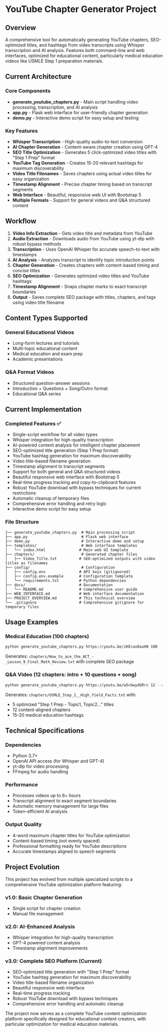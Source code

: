 # YouTube Chapter Generator Project

## Overview
A comprehensive tool for automatically generating YouTube chapters, SEO-optimized titles, and hashtags from video transcripts using Whisper transcription and AI analysis. Features both command-line and web interfaces, optimized for educational content, particularly medical education videos like USMLE Step 1 preparation materials.

## Current Architecture

### Core Components
- **generate_youtube_chapters.py** - Main script handling video processing, transcription, and AI analysis
- **app.py** - Flask web interface for user-friendly chapter generation
- **demo.py** - Interactive demo script for easy setup and testing

### Key Features
- **Whisper Transcription** - High-quality audio-to-text conversion
- **AI Chapter Generation** - Content-aware chapter creation using GPT-4
- **SEO Title Optimization** - Generates 5 click-optimized video titles with "Step 1 Prep" format
- **YouTube Tag Generation** - Creates 15-20 relevant hashtags for maximum discoverability
- **Video Title Filenames** - Saves chapters using actual video titles for easy organization
- **Timestamp Alignment** - Precise chapter timing based on transcript segments
- **Web Interface** - Beautiful, responsive web UI with Bootstrap 5
- **Multiple Formats** - Support for general videos and Q&A structured content

## Workflow

1. **Video Info Extraction** - Gets video title and metadata from YouTube
2. **Audio Extraction** - Downloads audio from YouTube using yt-dlp with robust bypass methods
3. **Transcription** - Uses OpenAI Whisper for accurate speech-to-text with timestamps
4. **AI Analysis** - Analyzes transcript to identify topic introduction points
5. **Chapter Generation** - Creates chapters with content-based timing and concise titles
6. **SEO Optimization** - Generates optimized video titles and YouTube hashtags
7. **Timestamp Alignment** - Snaps chapter marks to exact transcript boundaries
8. **Output** - Saves complete SEO package with titles, chapters, and tags using video title filename

## Content Types Supported

### General Educational Videos
- Long-form lectures and tutorials
- Multi-topic educational content
- Medical education and exam prep
- Academic presentations

### Q&A Format Videos
- Structured question-answer sessions
- Introduction + Questions + Song/Outro format
- Educational Q&A series

## Current Implementation

### Completed Features ✅
- Single-script workflow for all video types
- Whisper integration for high-quality transcription
- AI-powered content analysis for intelligent chapter placement
- SEO-optimized title generation (Step 1 Prep format)
- YouTube hashtag generation for maximum discoverability
- Video title-based filename generation
- Timestamp alignment to transcript segments
- Support for both general and Q&A structured videos
- Beautiful responsive web interface with Bootstrap 5
- Real-time progress tracking and copy-to-clipboard features
- Robust YouTube download with bypass techniques for current restrictions
- Automatic cleanup of temporary files
- Comprehensive error handling and retry logic
- Interactive demo script for easy setup

### File Structure
```
├── generate_youtube_chapters.py  # Main processing script
├── app.py                        # Flask web interface
├── demo.py                       # Interactive demo and setup
├── templates/                    # Web interface templates
│   └── index.html               # Main web UI template
├── chapters/                     # Generated chapter files
│   ├── Video_Title.txt          # SEO-optimized outputs with video titles as filenames
├── config/                       # Configuration
│   ├── config.env               # API keys (gitignored)
│   ├── config.env.example       # Configuration template
│   └── requirements.txt         # Python dependencies
├── docs/                        # Documentation
│   └── README.md                # Comprehensive user guide
├── WEB_INTERFACE.md             # Web interface documentation
├── PROJECT_OVERVIEW.md          # This technical overview
└── .gitignore                   # Comprehensive gitignore for temporary files
```

## Usage Examples

### Medical Education (100 chapters)
```bash
python generate_youtube_chapters.py https://youtu.be/iKEcax0auH0 100
```
Generates: `chapters/How_to_ace_the_ACT_-_Lesson_9_Final_Math_Review.txt` with complete SEO package

### Q&A Video (12 chapters: intro + 10 questions + song)
```bash
python generate_youtube_chapters.py https://youtu.be/w5cGwydGRrc 12 --questions
```
Generates: `chapters/USMLE_Step_1__High_Yield_Facts.txt` with:
- 5 optimized "Step 1 Prep - Topic1, Topic2..." titles
- 12 content-aligned chapters
- 15-20 medical education hashtags

## Technical Specifications

### Dependencies
- Python 3.7+
- OpenAI API access (for Whisper and GPT-4)
- yt-dlp for video processing
- FFmpeg for audio handling

### Performance
- Processes videos up to 6+ hours
- Transcript alignment to exact segment boundaries
- Automatic memory management for large files
- Token-efficient AI analysis

### Output Quality
- 4-word maximum chapter titles for YouTube optimization
- Content-based timing (not evenly spaced)
- Professional formatting ready for YouTube descriptions
- Accurate timestamps aligned to speech segments

## Project Evolution

This project has evolved from multiple specialized scripts to a comprehensive YouTube optimization platform featuring:

### v1.0: Basic Chapter Generation
- Single script for chapter creation
- Manual file management

### v2.0: AI-Enhanced Analysis  
- Whisper integration for high-quality transcription
- GPT-4 powered content analysis
- Timestamp alignment improvements

### v3.0: Complete SEO Platform (Current)
- SEO-optimized title generation with "Step 1 Prep" format
- YouTube hashtag generation for maximum discoverability
- Video title-based filename organization
- Beautiful responsive web interface
- Real-time progress tracking
- Robust YouTube download with bypass techniques
- Comprehensive error handling and automatic cleanup

The project now serves as a complete YouTube content optimization platform specifically designed for educational content creators, with particular optimization for medical education materials.